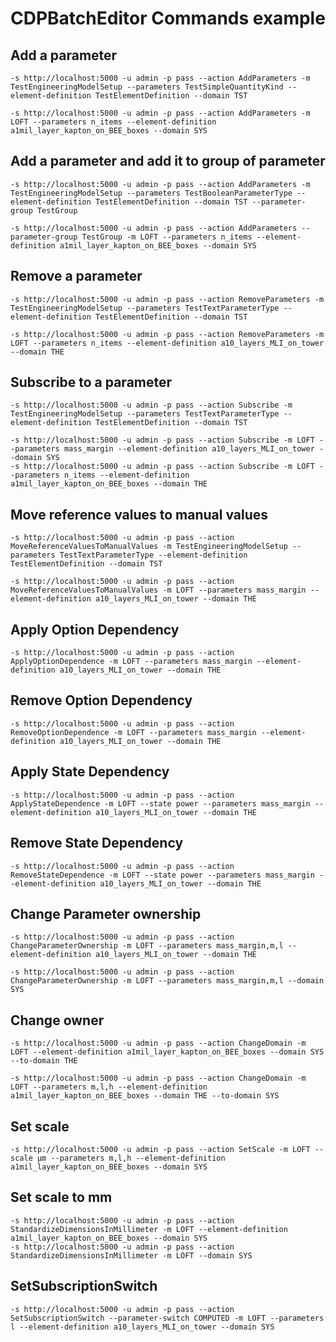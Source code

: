 # CDPBatchEditor Commands example
    
## Add a parameter

    -s http://localhost:5000 -u admin -p pass --action AddParameters -m TestEngineeringModelSetup --parameters TestSimpleQuantityKind --element-definition TestElementDefinition --domain TST
    
    -s http://localhost:5000 -u admin -p pass --action AddParameters -m LOFT --parameters n_items --element-definition a1mil_layer_kapton_on_BEE_boxes --domain SYS

## Add a parameter and add it to group of parameter

    -s http://localhost:5000 -u admin -p pass --action AddParameters -m TestEngineeringModelSetup --parameters TestBooleanParameterType --element-definition TestElementDefinition --domain TST --parameter-group TestGroup

    -s http://localhost:5000 -u admin -p pass --action AddParameters --parameter-group TestGroup -m LOFT --parameters n_items --element-definition a1mil_layer_kapton_on_BEE_boxes --domain SYS

## Remove a parameter

    -s http://localhost:5000 -u admin -p pass --action RemoveParameters -m TestEngineeringModelSetup --parameters TestTextParameterType --element-definition TestElementDefinition --domain TST

    -s http://localhost:5000 -u admin -p pass --action RemoveParameters -m LOFT --parameters n_items --element-definition a10_layers_MLI_on_tower --domain THE

## Subscribe to a parameter

    -s http://localhost:5000 -u admin -p pass --action Subscribe -m TestEngineeringModelSetup --parameters TestTextParameterType --element-definition TestElementDefinition --domain TST

    -s http://localhost:5000 -u admin -p pass --action Subscribe -m LOFT --parameters mass_margin --element-definition a10_layers_MLI_on_tower --domain SYS
    -s http://localhost:5000 -u admin -p pass --action Subscribe -m LOFT --parameters n_items --element-definition a1mil_layer_kapton_on_BEE_boxes --domain THE

## Move reference values to manual values

    -s http://localhost:5000 -u admin -p pass --action MoveReferenceValuesToManualValues -m TestEngineeringModelSetup --parameters TestTextParameterType --element-definition TestElementDefinition --domain TST

    -s http://localhost:5000 -u admin -p pass --action MoveReferenceValuesToManualValues -m LOFT --parameters mass_margin --element-definition a10_layers_MLI_on_tower --domain THE

## Apply Option Dependency

    -s http://localhost:5000 -u admin -p pass --action ApplyOptionDependence -m LOFT --parameters mass_margin --element-definition a10_layers_MLI_on_tower --domain THE

## Remove Option Dependency

    -s http://localhost:5000 -u admin -p pass --action RemoveOptionDependence -m LOFT --parameters mass_margin --element-definition a10_layers_MLI_on_tower --domain THE

## Apply State Dependency

    -s http://localhost:5000 -u admin -p pass --action ApplyStateDependence -m LOFT --state power --parameters mass_margin --element-definition a10_layers_MLI_on_tower --domain THE

## Remove State Dependency

    -s http://localhost:5000 -u admin -p pass --action RemoveStateDependence -m LOFT --state power --parameters mass_margin --element-definition a10_layers_MLI_on_tower --domain THE

## Change Parameter ownership

    -s http://localhost:5000 -u admin -p pass --action ChangeParameterOwnership -m LOFT --parameters mass_margin,m,l --element-definition a10_layers_MLI_on_tower --domain THE

    -s http://localhost:5000 -u admin -p pass --action ChangeParameterOwnership -m LOFT --parameters mass_margin,m,l --domain SYS

## Change owner

    -s http://localhost:5000 -u admin -p pass --action ChangeDomain -m LOFT --element-definition a1mil_layer_kapton_on_BEE_boxes --domain SYS --to-domain THE

    -s http://localhost:5000 -u admin -p pass --action ChangeDomain -m LOFT --parameters m,l,h --element-definition a1mil_layer_kapton_on_BEE_boxes --domain THE --to-domain SYS

## Set scale

    -s http://localhost:5000 -u admin -p pass --action SetScale -m LOFT --scale μm --parameters m,l,h --element-definition a1mil_layer_kapton_on_BEE_boxes --domain SYS

## Set scale to mm

    -s http://localhost:5000 -u admin -p pass --action StandardizeDimensionsInMillimeter -m LOFT --element-definition a1mil_layer_kapton_on_BEE_boxes --domain SYS
    -s http://localhost:5000 -u admin -p pass --action StandardizeDimensionsInMillimeter -m LOFT --domain SYS

## SetSubscriptionSwitch

    -s http://localhost:5000 -u admin -p pass --action SetSubscriptionSwitch --parameter-switch COMPUTED -m LOFT --parameters l --element-definition a10_layers_MLI_on_tower --domain SYS
